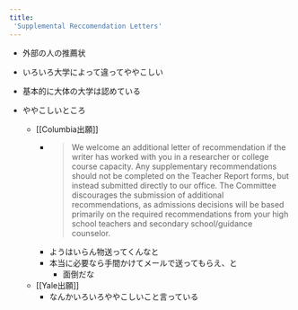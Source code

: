 ```yaml
---
title:
 'Supplemental Reccomendation Letters'
---
```


- 外部の人の推薦状
- いろいろ大学によって違ってややこしい

- 基本的に大体の大学は認めている
- ややこしいところ
    - [[Columbia出願]]
        - > We welcome an additional letter of recommendation if the writer has worked with you in a researcher or college course capacity. Any supplementary recommendations should not be completed on the Teacher Report forms, but instead submitted directly to our office. The Committee discourages the submission of additional recommendations, as admissions decisions will be based primarily on the required recommendations from your high school teachers and secondary school/guidance counselor.
        - ようはいらん物送ってくんなと
        - 本当に必要なら手間かけてメールで送ってもらえ、と
            - 面倒だな
    - [[Yale出願]]
        - なんかいろいろややこしいこと言っている

